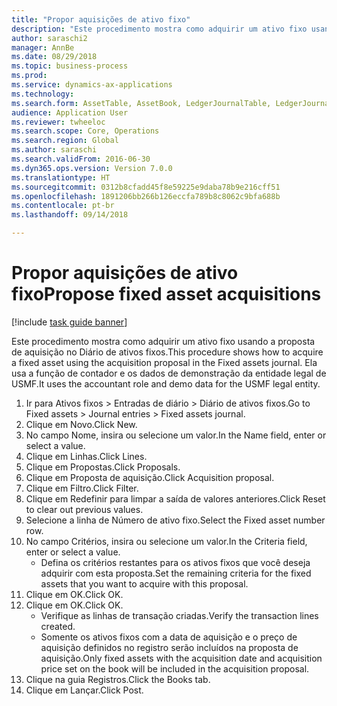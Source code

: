 ```yaml
--- 
title: "Propor aquisições de ativo fixo"
description: "Este procedimento mostra como adquirir um ativo fixo usando a proposta de aquisição no Diário de ativos fixos."
author: saraschi2
manager: AnnBe
ms.date: 08/29/2018
ms.topic: business-process
ms.prod: 
ms.service: dynamics-ax-applications
ms.technology: 
ms.search.form: AssetTable, AssetBook, LedgerJournalTable, LedgerJournalTransAsset, SysQueryForm
audience: Application User
ms.reviewer: twheeloc
ms.search.scope: Core, Operations
ms.search.region: Global
ms.author: saraschi
ms.search.validFrom: 2016-06-30
ms.dyn365.ops.version: Version 7.0.0
ms.translationtype: HT
ms.sourcegitcommit: 0312b8cfadd45f8e59225e9daba78b9e216cff51
ms.openlocfilehash: 1891206bb266b126eccfa789b8c8062c9bfa688b
ms.contentlocale: pt-br
ms.lasthandoff: 09/14/2018

---
```

# <a name="propose-fixed-asset-acquisitions"></a><span data-ttu-id="1eaa5-103">Propor aquisições de ativo fixo</span><span class="sxs-lookup"><span data-stu-id="1eaa5-103">Propose fixed asset acquisitions</span></span>

[!include [task guide banner](../../includes/task-guide-banner.md)]

<span data-ttu-id="1eaa5-104">Este procedimento mostra como adquirir um ativo fixo usando a proposta de aquisição no Diário de ativos fixos.</span><span class="sxs-lookup"><span data-stu-id="1eaa5-104">This procedure shows how to acquire a fixed asset using the acquisition proposal in the Fixed assets journal.</span></span> <span data-ttu-id="1eaa5-105">Ela usa a função de contador e os dados de demonstração da entidade legal de USMF.</span><span class="sxs-lookup"><span data-stu-id="1eaa5-105">It uses the accountant role and demo data for the USMF legal entity.</span></span>

1. <span data-ttu-id="1eaa5-106">Ir para Ativos fixos > Entradas de diário > Diário de ativos fixos.</span><span class="sxs-lookup"><span data-stu-id="1eaa5-106">Go to Fixed assets > Journal entries > Fixed assets journal.</span></span>
2. <span data-ttu-id="1eaa5-107">Clique em Novo.</span><span class="sxs-lookup"><span data-stu-id="1eaa5-107">Click New.</span></span>
3. <span data-ttu-id="1eaa5-108">No campo Nome, insira ou selecione um valor.</span><span class="sxs-lookup"><span data-stu-id="1eaa5-108">In the Name field, enter or select a value.</span></span>
4. <span data-ttu-id="1eaa5-109">Clique em Linhas.</span><span class="sxs-lookup"><span data-stu-id="1eaa5-109">Click Lines.</span></span>
5. <span data-ttu-id="1eaa5-110">Clique em Propostas.</span><span class="sxs-lookup"><span data-stu-id="1eaa5-110">Click Proposals.</span></span>
6. <span data-ttu-id="1eaa5-111">Clique em Proposta de aquisição.</span><span class="sxs-lookup"><span data-stu-id="1eaa5-111">Click Acquisition proposal.</span></span>
7. <span data-ttu-id="1eaa5-112">Clique em Filtro.</span><span class="sxs-lookup"><span data-stu-id="1eaa5-112">Click Filter.</span></span>
8. <span data-ttu-id="1eaa5-113">Clique em Redefinir para limpar a saída de valores anteriores.</span><span class="sxs-lookup"><span data-stu-id="1eaa5-113">Click Reset to clear out previous values.</span></span>
9. <span data-ttu-id="1eaa5-114">Selecione a linha de Número de ativo fixo.</span><span class="sxs-lookup"><span data-stu-id="1eaa5-114">Select the Fixed asset number row.</span></span>
10. <span data-ttu-id="1eaa5-115">No campo Critérios, insira ou selecione um valor.</span><span class="sxs-lookup"><span data-stu-id="1eaa5-115">In the Criteria field, enter or select a value.</span></span>
    * <span data-ttu-id="1eaa5-116">Defina os critérios restantes para os ativos fixos que você deseja adquirir com esta proposta.</span><span class="sxs-lookup"><span data-stu-id="1eaa5-116">Set the remaining criteria for the fixed assets that you want to acquire with this proposal.</span></span>  
11. <span data-ttu-id="1eaa5-117">Clique em OK.</span><span class="sxs-lookup"><span data-stu-id="1eaa5-117">Click OK.</span></span>
12. <span data-ttu-id="1eaa5-118">Clique em OK.</span><span class="sxs-lookup"><span data-stu-id="1eaa5-118">Click OK.</span></span>
    * <span data-ttu-id="1eaa5-119">Verifique as linhas de transação criadas.</span><span class="sxs-lookup"><span data-stu-id="1eaa5-119">Verify the transaction lines created.</span></span>  
    * <span data-ttu-id="1eaa5-120">Somente os ativos fixos com a data de aquisição e o preço de aquisição definidos no registro serão incluídos na proposta de aquisição.</span><span class="sxs-lookup"><span data-stu-id="1eaa5-120">Only fixed assets with the acquisition date and acquisition price set on the book will be included in the acquisition proposal.</span></span>  
13. <span data-ttu-id="1eaa5-121">Clique na guia Registros.</span><span class="sxs-lookup"><span data-stu-id="1eaa5-121">Click the Books tab.</span></span>
14. <span data-ttu-id="1eaa5-122">Clique em Lançar.</span><span class="sxs-lookup"><span data-stu-id="1eaa5-122">Click Post.</span></span>


